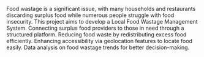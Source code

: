 Food wastage is a significant issue, with many households and restaurants discarding surplus food while numerous people struggle with food insecurity. This project aims to develop a Local Food Wastage Management System.
Connecting surplus food providers to those in need through a structured platform.
Reducing food waste by redistributing excess food efficiently.
Enhancing accessibility via geolocation features to locate food easily.
Data analysis on food wastage trends for better decision-making.
